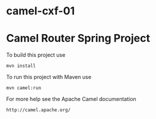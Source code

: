 # camel-cxf-01
Camel Router Spring Project
===========================

To build this project use

    mvn install

To run this project with Maven use

    mvn camel:run

For more help see the Apache Camel documentation

    http://camel.apache.org/

